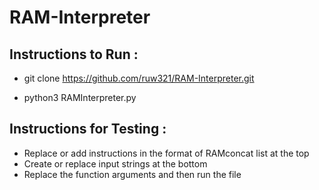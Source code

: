 # RAM-Interpreter

## Instructions to Run :
 
- git clone https://github.com/ruw321/RAM-Interpreter.git

- python3 RAMInterpreter.py

## Instructions for Testing :

- Replace or add instructions in the format of RAMconcat list at the top
- Create or replace input strings at the bottom 
- Replace the function arguments and then run the file
